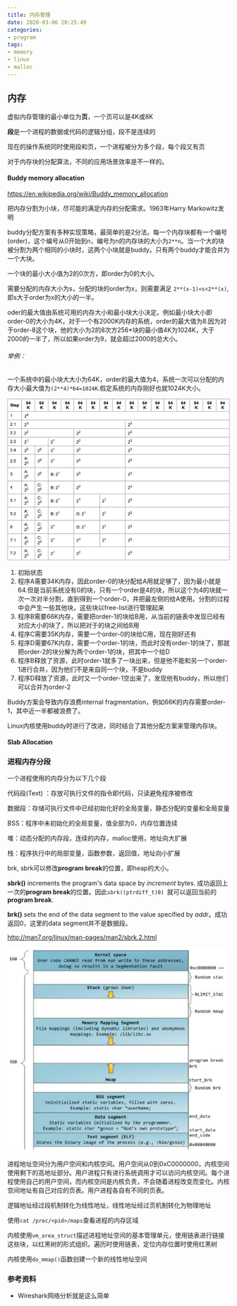 ```yaml
---
title: 内存管理
date: 2020-03-06 20:25:49
categories:
- program
tags:
- memory
- linux
- malloc
---
```




## 内存


虚拟内存管理的最小单位为**页**，一个页可以是4K或8K

**段**是一个进程的数据或代码的逻辑分组，段不是连续的

现在的操作系统同时使用段和页，一个进程被分为多个段，每个段又有页

对于内存块的分配算法，不同的应用场景效率是不一样的。

#### Buddy memory allocation

https://en.wikipedia.org/wiki/Buddy_memory_allocation  

把内存分割为小块，尽可能的满足内存的分配需求。1963年Harry Markowitz发明

buddy分配方案有多种实现策略，最简单的是2分法。每一个内存块都有一个编号(order)，这个编号从0开始到n，编号为n的内存块的大小为`2**n`。当一个大的块被分割为两个相同的小块时，这两个小块就是buddy。只有两个buddy才能合并为一个大块。

一个块的最小大小值为2的0次方，即order为0的大小。

需要分配的内存大小为s，分配的块的order为x，则需要满足 `2**(x-1)<s<2**(x)`,即s大于order为x的大小的一半。

oder的最大值由系统可用的内存大小和最小块大小决定。例如最小块大小即order-0的大小为4K，对于一个有2000K内存的系统，order的最大值为8.因为对于order-8这个块，他的大小为2的8次方256*块的最小值4K为1024K，大于2000的一半了，所以如果order为9，就会超过2000的总大小。

###### 举例：

一个系统中的最小块大大小为64K，order的最大值为4，系统一次可以分配的内存大小最大值为`(2**4)*64=1024K`.假定系统的内存刚好也就1024K大小。

![buddyexp](/uploads/memory/buddyexp.png)

1. 初始状态
2. 程序A需要34K内存，因此order-0的块分配给A用就足够了，因为最小就是64.但是当前系统没有0的块，只有一个order是4的块，所以这个为4的块就一次一次对半分割，直到得到一个order-0，并把最左侧的给A使用。分割的过程中会产生一些其他块，这些块以free-list进行管理起来
3. 程序B需要66K内存，需要把order-1的块给B用，从当前的链表中发现已经有对应大小的块了，所以把对于的块之间给B用
4. 程序C需要35K内存，需要一个order-0的块给C用，现在刚好还有
5. 程序D需要67K内存，需要一个order-1的块，而此时没有order-1的块了，那就把order-2的块分解为两个order-1的块，把其中一个给D
6. 程序B释放了资源，此时order-1就多了一块出来，但是他不能和另一个order-1进行合并，因为他们不是来自同一个块，不是buddy
7. 程序D释放了资源，此时又一个order-1空出来了，发现他有buddy，所以他们可以合并为order-2

Buddy方案会导致内存浪费internal fragmentation，例如66K的内存需要order-1，其中近一半都被浪费了。

Linux内核使用buddy时进行了改进，同时结合了其他分配方案来管理内存块。

#### Slab Allocation

### 进程内存分段

一个进程使用的内存分为以下几个段

代码段(Text) ：存放可执行文件的指令即代码，只读避免程序被修改

数据段：存储可执行文件中已经初始化好的全局变量，静态分配的变量和全局变量

BSS：程序中未初始化的全局变量，值全部为0，内存位置连续

堆：动态分配的内存段，连续的内存，malloc使用，地址向大扩展

栈：程序执行中的局部变量，函数参数，返回值，地址向小扩展



brk, sbrk可以修改**program break**的位置，即heap的大小。

**sbrk()** increments the program's data space by *increment* bytes. 成功返回上一次的**program break**的位置。因此`sbrk((ptrdiff_t)0) `就可以返回当前的**program break**.

**brk()** sets the end of the data segment to the value specified by *addr*。成功返回0，这里的data segment并不是数据段。


http://man7.org/linux/man-pages/man2/sbrk.2.html

![linuxmemory](/uploads/memory/linuxmemory.png)

进程地址空间分为用户空间和内核空间。用户空间从0到0xC0000000，内核空间使用剩下的高地址部分。用户进程只有进行系统调用才可以访问内核空间。每个进程使用自己的用户空间，而内核空间是内核负责，不会随着进程改变而变化。内核空间地址有自己对应的页表。用户进程各自有不同的页表。

逻辑地址经过段机制转化为线性地址，线性地址经过页机制转化为物理地址

使用`cat /proc/<pid>/maps`查看进程的内存区域

内核使用`vm_area_struct`描述进程地址空间的基本管理单元，使用链表进行链接这些块，以红黑树的形式组织。遍历时使用链表，定位内存位置时使用红黑树

内核使用`do_mmap()`函数创建一个新的线性地址空间

### 参考资料

* Wireshark网络分析就是这么简单











